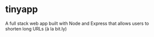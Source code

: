 # tinyapp
A full stack web app built with Node and Express that allows users to shorten long URLs (à la bit.ly)
